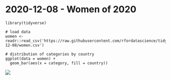 2020-12-08 - Women of 2020
==========================

    library(tidyverse)

    # load data 
    women <- readr::read_csv('https://raw.githubusercontent.com/rfordatascience/tidytuesday/master/data/2020/2020-12-08/women.csv')

    # distribution of categories by country
    ggplot(data = women) +
      geom_bar(aes(x = category, fill = country))

![](2020-12-08_files/figure-markdown_strict/unnamed-chunk-3-1.png)
